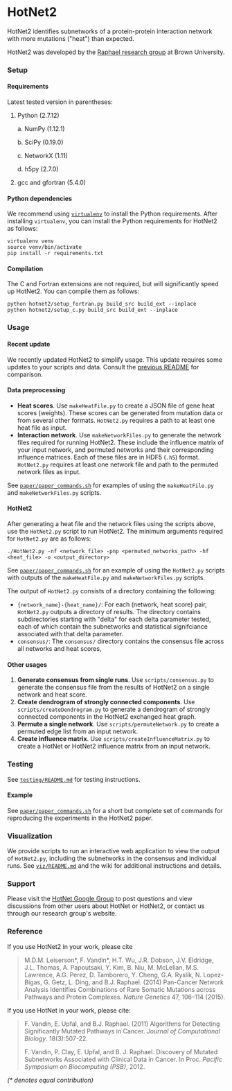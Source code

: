 # HotNet2 #

HotNet2 identifies subnetworks of a protein-protein interaction network with more mutations ("heat") than expected.

HotNet2 was developed by the [Raphael research group](http://compbio.cs.brown.edu/) at Brown University.

### Setup ###

#### Requirements ####

Latest tested version in parentheses:

1. Python (2.7.12)

    a. NumPy (1.12.1)

    b. SciPy (0.19.0)
    
    c. NetworkX (1.11)
    
    d. h5py (2.7.0)

2. gcc and gfortran (5.4.0)

#### Python dependencies ####
We recommend using [`virtualenv`](https://virtualenv.pypa.io/en/latest/) to install the Python requirements. After installing `virtualenv`, you can install the Python requirements for HotNet2 as follows:

    virtualenv venv
    source venv/bin/activate
    pip install -r requirements.txt

#### Compilation ###

The C and Fortran extensions are not required, but will significantly speed up HotNet2. You can compile them as follows:

    python hotnet2/setup_fortran.py build_src build_ext --inplace
    python hotnet2/setup_c.py build_src build_ext --inplace

### Usage ###

#### Recent update ####

We recently updated HotNet2 to simplify usage. This update requires some updates to your scripts and data. Consult the [previous README](https://github.com/raphael-group/hotnet2/blob/master/OLD-README.md) for comparison.

#### Data preprocessing ####

* **Heat scores**. Use `makeHeatFile.py` to create a JSON file of gene heat scores (weights). These scores can be generated from mutation data or from several other formats. `HotNet2.py` requires a path to at least one heat file as input.
* **Interaction network**. Use `makeNetworkFiles.py` to generate the network files required for running HotNet2. These include the influence matrix of your input network, and permuted networks and their corresponding influence matrices. Each of these files are in HDF5 (`.h5`) format. `HotNet2.py` requires at least one network file and path to the permuted network files as input.

See [`paper/paper_commands.sh`](https://github.com/raphael-group/hotnet2/blob/master/paper/paper_commands.sh) for examples of using the `makeHeatFile.py` and `makeNetworkFiles.py` scripts.

#### HotNet2 ####

After generating a heat file and the network files using the scripts above, use the `HotNet2.py` script to run HotNet2. The minimum arguments required for `HotNet2.py` are as follows:

    ./HotNet2.py -nf <network_file> -pnp <permuted_networks_path> -hf <heat_file> -o <output_directory>

See [`paper/paper_commands.sh`](https://github.com/raphael-group/hotnet2/blob/master/paper/paper_commands.sh) for an example of using the `HotNet2.py` scripts with outputs of the `makeHeatFile.py` and `makeNetworkFiles.py` scripts.

The output of `HotNet2.py` consists of a directory containing the following:
* `{network_name}-{heat_name}/`: For each (network, heat score) pair, `HotNet2.py` outputs a directory of results. The directory contains subdirectories starting with "delta" for each delta parameter tested, each of which contain the subnetworks and statistical signifciance associated with that delta parameter.
* `consensus/`: The `consensus/` directory contains the consensus file across all networks and heat scores, 

#### Other usages ####

1. **Generate consensus from single runs**. Use `scripts/consensus.py` to generate the consensus file from the results of HotNet2 on a single network and heat score.
2. **Create dendrogram of strongly connected components**. Use `scripts/createDendrogram.py` to generate a dendrogram of strongly connected components in the HotNet2 exchanged heat graph.
3. **Permute a single network**. Use `scripts/permuteNetwork.py` to create a permuted edge list from an input network.
4. **Create influence matrix**. Use `scripts/createInfluenceMatrix.py` to create a HotNet or HotNet2 influence matrix from an input network.

### Testing ###

See [`testing/README.md`](https://github.com/raphael-group/hotnet2/blob/master/test/README.md) for testing instructions.

#### Example ####

See [`paper/paper_commands.sh`](https://github.com/raphael-group/hotnet2/blob/master/paper/paper_commands.sh) for a short but complete set of commands for reproducing the experiments in the HotNet2 paper.

### Visualization ###

We provide scripts to run an interactive web application to view the output of `HotNet2.py`, including the subnetworks in the consensus and individual runs. See [`viz/README.md`](https://github.com/raphael-group/hotnet2/blob/master/viz/README.md) and the wiki for additional instructions and details.

### Support ###

Please visit the [HotNet Google Group](https://groups.google.com/forum/#!forum/hotnet-users) to post questions and view discussions from other users about HotNet or HotNet2, or contact us through our research group's website.

### Reference ###

If you use HotNet2 in your work, please cite 

> M.D.M. Leiserson\*, F. Vandin\*, H.T. Wu, J.R. Dobson, J.V. Eldridge, J.L. Thomas, A. Papoutsaki, Y. Kim, B. Niu, M. McLellan, M.S. Lawrence, A.G. Perez, D. Tamborero, Y. Cheng, G.A. Ryslik, N. Lopez-Bigas, G. Getz, L. Ding, and B.J. Raphael. (2014) Pan-Cancer Network Analysis Identifies Combinations of Rare Somatic Mutations across Pathways and Protein Complexes. _Nature Genetics_ 47, 106–114 (2015).

If you use HotNet in your work, please cite:

> F. Vandin, E. Upfal, and B.J. Raphael. (2011) Algorithms for Detecting Significantly Mutated Pathways in Cancer. _Journal of Computational Biology_. 18(3):507-22.
> 
> F. Vandin, P. Clay, E. Upfal, and B. J. Raphael. Discovery of Mutated Subnetworks Associated with Clinical Data in Cancer. In Proc. _Pacific Symposium on Biocomputing (PSB)_, 2012.

_(* denotes equal contribution)_
